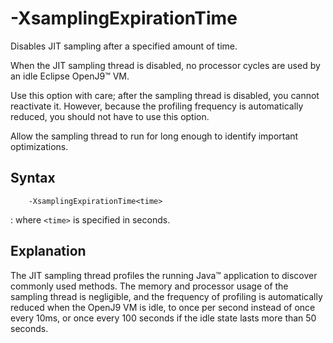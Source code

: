 <!--
* Copyright (c) 2017, 2023 IBM Corp. and others
*
* This program and the accompanying materials are made
* available under the terms of the Eclipse Public License 2.0
* which accompanies this distribution and is available at
* https://www.eclipse.org/legal/epl-2.0/ or the Apache
* License, Version 2.0 which accompanies this distribution and
* is available at https://www.apache.org/licenses/LICENSE-2.0.
*
* This Source Code may also be made available under the
* following Secondary Licenses when the conditions for such
* availability set forth in the Eclipse Public License, v. 2.0
* are satisfied: GNU General Public License, version 2 with
* the GNU Classpath Exception [1] and GNU General Public
* License, version 2 with the OpenJDK Assembly Exception [2].
*
* [1] https://www.gnu.org/software/classpath/license.html
* [2] https://openjdk.org/legal/assembly-exception.html
*
* SPDX-License-Identifier: EPL-2.0 OR Apache-2.0 OR GPL-2.0-only WITH Classpath-exception-2.0 OR GPL-2.0-only WITH OpenJDK-assembly-exception-1.0
-->

# -XsamplingExpirationTime 

Disables JIT sampling after a specified amount of time. 

When the JIT sampling thread is disabled, no processor cycles are used by an idle Eclipse OpenJ9&trade; VM.

Use this option with care; after the sampling thread is disabled, you cannot reactivate it. However, because the profiling frequency is automatically reduced, you should not have to use this option. 

Allow the sampling thread to run for long enough to identify important optimizations.

## Syntax

        -XsamplingExpirationTime<time>
        
: where `<time>` is specified in seconds.

## Explanation

The JIT sampling thread profiles the running Java&trade; application to discover commonly used methods. The memory and processor usage of the sampling thread is negligible, and the frequency of profiling is automatically reduced when the OpenJ9 VM is idle, to once per second instead of once every 10ms, or once every 100 seconds if the idle state lasts more than 50 seconds.


<!-- ==== END OF TOPIC ==== xsamplingexpirationtime.md ==== -->

